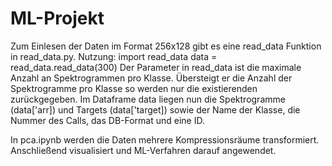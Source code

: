 # ML-Projekt

Zum Einlesen der Daten im Format 256x128 gibt es eine read_data Funktion in read_data.py. Nutzung:
    import read_data
    data = read_data.read_data(300)
Der Parameter in read_data ist die maximale Anzahl an Spektrogrammen pro Klasse. Übersteigt er die Anzahl der Spektrogramme pro Klasse so werden nur die existierenden
zurückgegeben. Im Dataframe data liegen nun die Spektrogramme (data['arr]) und Targets (data['target]) sowie der Name der Klasse, die Nummer des Calls, das DB-Format 
und eine ID.

In pca.ipynb werden die Daten mehrere Kompressionsräume transformiert. Anschließend visualisiert und ML-Verfahren darauf angewendet.


